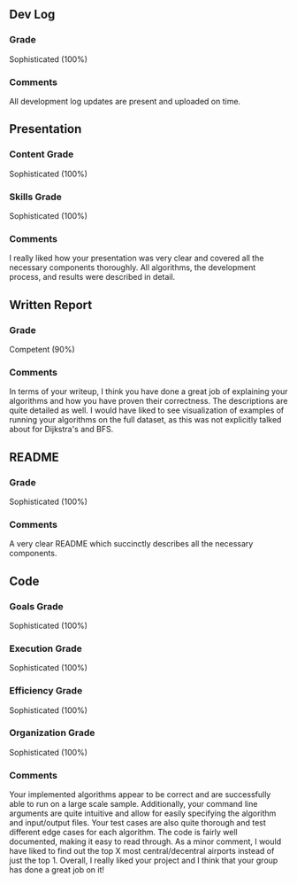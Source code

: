 ## **Dev Log**
### Grade 
Sophisticated (100%)
### Comments
All development log updates are present and uploaded on time. 

## **Presentation** 
### Content Grade
Sophisticated (100%)
### Skills Grade
Sophisticated (100%)
### Comments
I really liked how your presentation was very clear and covered all the necessary components thoroughly. All algorithms, the development process, and results were described in detail.

## **Written Report**
### Grade
Competent (90%)
### Comments
In terms of your writeup, I think you have done a great job of explaining your algorithms and how you have proven their correctness. The descriptions are quite detailed as well. I would have liked to see visualization of examples of running your algorithms on the full dataset, as this was not explicitly talked about for Dijkstra's and BFS.

## **README** 
### Grade
Sophisticated (100%)
### Comments
A very clear README which succinctly describes all the necessary components.

## **Code** 
### Goals Grade
Sophisticated (100%)
### Execution Grade
Sophisticated (100%)
### Efficiency Grade
Sophisticated (100%)
### Organization Grade
Sophisticated (100%)
### Comments
Your implemented algorithms appear to be correct and are successfully able to run on a large scale sample. Additionally, your command line arguments are quite intuitive and allow for easily specifying the algorithm and input/output files. Your test cases are also quite thorough and test different edge cases for each algorithm. The code is fairly well documented, making it easy to read through. As a minor comment, I would have liked to find out the top X most central/decentral airports instead of just the top 1. Overall, I really liked your project and I think that your group has done a great job on it! 
